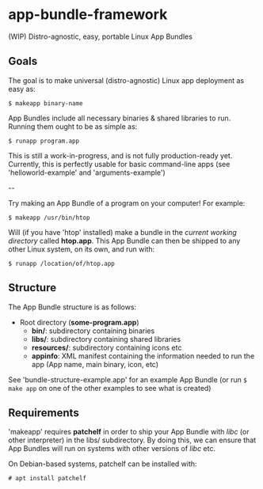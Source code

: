 # app-bundle-framework
(WIP) Distro-agnostic, easy, portable Linux App Bundles

## Goals
The goal is to make universal (distro-agnostic) Linux app deployment as easy as:

`$ makeapp binary-name`

App Bundles include all necessary binaries & shared libraries to run. Running them ought to be as simple as:

`$ runapp program.app`

This is still a work-in-progress, and is not fully production-ready yet. Currently, this is perfectly usable for basic command-line apps (see 'helloworld-example' and 'arguments-example')

--

Try making an App Bundle of a program on your computer! For example:

`$ makeapp /usr/bin/htop`

Will (if you have 'htop' installed) make a bundle in the *current working directory* called **htop.app**. This App Bundle can then be shipped to any other Linux system, on its own, and run with:

`$ runapp /location/of/htop.app`

## Structure

The App Bundle structure is as follows:

  - Root directory (**some-program.app**)
    - **bin/**: subdirectory containing binaries
    - **libs/**: subdirectory containing shared libraries
    - **resources/**: subdirectory containing icons etc
    - **appinfo**: XML manifest containing the information needed to run the app (App name, main binary, icon, etc)

See 'bundle-structure-example.app' for an example App Bundle (or run `$ make app` on one of the other examples to see what is created)

## Requirements

'makeapp' requires **patchelf** in order to ship your App Bundle with *libc* (or other interpreter) in the libs/ subdirectory. By doing this, we can ensure that App Bundles will run on systems with other versions of *libc* etc.

On Debian-based systems, patchelf can be installed with:

`# apt install patchelf`
